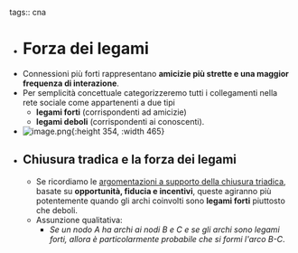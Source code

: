 tags:: cna

- # Forza dei legami
- Connessioni più forti rappresentano **amicizie più strette e una maggior frequenza di interazione**.
- Per semplicità concettuale categorizzeremo tutti i collegamenti nella rete sociale come appartenenti a due tipi
	- **legami forti** (corrispondenti ad amicizie)
	- **legami deboli** (corrispondenti ai conoscenti).
- ![image.png](../assets/image_1662655251394_0.png){:height 354, :width 465}
- ## Chiusura tradica e la forza dei legami
	- Se ricordiamo le [argomentazioni a supporto della chiusura triadica](((631a198f-9eb1-4235-9424-01ed661dbc7c))), basate su **opportunità, fiducia e incentivi**, queste agiranno più potentemente quando gli archi coinvolti sono **legami forti** piuttosto che deboli.
	- Assunzione qualitativa:
		- *Se un nodo A ha archi ai nodi B e C e se gli archi sono legami forti, allora è particolarmente probabile che si formi l'arco B-C*.